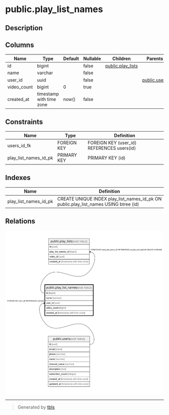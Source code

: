# public.play_list_names

## Description

## Columns

| Name | Type | Default | Nullable | Children | Parents | Comment |
| ---- | ---- | ------- | -------- | -------- | ------- | ------- |
| id | bigint |  | false | [public.play_lists](public.play_lists.md) |  |  |
| name | varchar |  | false |  |  |  |
| user_id | uuid |  | false |  | [public.users](public.users.md) |  |
| video_count | bigint | 0 | true |  |  |  |
| created_at | timestamp with time zone | now() | false |  |  |  |

## Constraints

| Name | Type | Definition |
| ---- | ---- | ---------- |
| users_id_fk | FOREIGN KEY | FOREIGN KEY (user_id) REFERENCES users(id) |
| play_list_names_id_pk | PRIMARY KEY | PRIMARY KEY (id) |

## Indexes

| Name | Definition |
| ---- | ---------- |
| play_list_names_id_pk | CREATE UNIQUE INDEX play_list_names_id_pk ON public.play_list_names USING btree (id) |

## Relations

![er](public.play_list_names.svg)

---

> Generated by [tbls](https://github.com/k1LoW/tbls)
